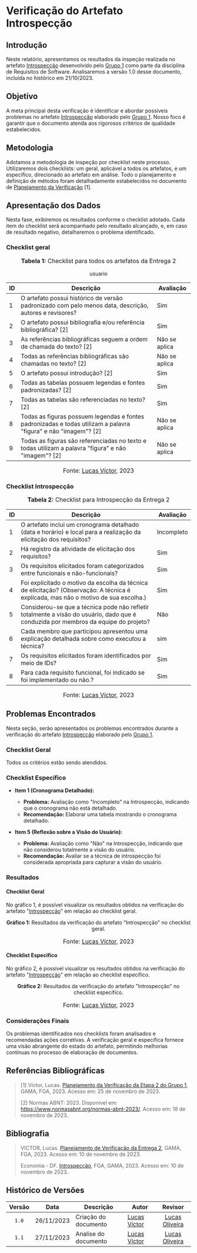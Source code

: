 # Verificação do Artefato Introspecção

## Introdução

Neste relatório, apresentamos os resultados da inspeção realizada no artefato [Introspecção](https://github.com/Requisitos-de-Software/2023.2-Economia-DF/blob/main/docs/elicitacao/tecnicas-elicitacao/instrospeccao.md) desenvolvido pelo [Grupo 1](https://github.com/Requisitos-de-Software/2023.2-Economia-DF) como parte da disciplina de Requisitos de Software. Analisaremos a versão 1.0 desse documento, incluída no histórico em 21/10/2023.

## Objetivo

A meta principal desta verificação é identificar e abordar possíveis problemas no artefato [Introspecção](https://github.com/Requisitos-de-Software/2023.2-Economia-DF/blob/main/docs/elicitacao/tecnicas-elicitacao/instrospeccao.md) elaborado pelo [Grupo 1](https://github.com/Requisitos-de-Software/2023.2-Economia-DF). Nosso foco é garantir que o documento atenda aos rigorosos critérios de qualidade estabelecidos.

## Metodologia

Adotamos a metodologia de inspeção por checklist neste processo. Utilizaremos dois checklists: um geral, aplicável a todos os artefatos, e um específico, direcionado ao artefato em análise. Todo o planejamento e definição de métodos foram detalhadamente estabelecidos no documento de [Planejamento da Verificação](https://github.com/Requisitos-de-Software/2023.2-Economia-DF/blob/main/docs/verificacao/Grupo-02/Entrega-02/planejamento-verificacao-e2-grupo2.md#verifica%C3%A7%C3%A3o-e-valida%C3%A7%C3%A3o---entrega-3) [1].



## Apresentação dos Dados

Nesta fase, exibiremos os resultados conforme o checklist adotado. Cada item do checklist será acompanhado pelo resultado alcançado, e, em caso de resultado negativo, detalharemos o problema identificado.

### Checklist geral

<div align="center">
<font size="3"><p style="text-align: center"><b>Tabela 1:</b> Checklist para todos os artefatos da Entrega 2</p></font>

<table>
  <thead>
    <tr>
      <th>ID</th>
      <th>Descrição</th>
      <th>Avaliação</th>
    </tr>
  </thead>
  <tbody>
    <tr>
      <td>1</td>
      <td>O artefato possui histórico de versão padronizado com pelo menos data, descrição, autores e revisores?</td>
      <td>Sim</td>
    </tr>
    <tr>usuario
      <td>2</td>
      <td>O artefato possui bibliografia e/ou referência bibliográfica? [2] </td>
      <td>Sim</td>
    </tr>
    <tr>
      <td>3</td>
      <td>As referências bibliográficas seguem a ordem de chamada do texto? [2]</td>
      <td>Não se aplica</td>
    </tr>
    <tr>
      <td>4</td>
      <td>Todas as referências bibliográficas são chamadas no texto? [2]</td>
      <td>Não se aplica</td>
    </tr>
    <tr>
      <td>5</td>
      <td>O artefato possui introdução? [2]</td>
      <td>Sim</td>
    </tr>
    <tr>
      <td>6</td>
      <td>Todas as tabelas possuem legendas e fontes padronizadas? [2]</td>
      <td>Sim</td>
    </tr>
    <tr>
      <td>7</td>
      <td>Todas as tabelas são referenciadas no texto? [2] </td>
      <td>Sim</td>
    </tr>
    <tr>
      <td>8</td>
      <td>Todas as figuras possuem legendas e fontes padronizadas e todas utilizam a palavra "figura" e não "imagem"? [2] </td>
      <td>Não se aplica</td>
    </tr>
    <tr>
      <td>9</td>
      <td>Todas as figuras são referenciadas no texto e todas utilizam a palavra "figura" e não "imagem"? [2] </td>
      <td>Não se aplica</td>
    </tr>
  </tbody>
</table>

<font size="3"><p style="text-align: center">Fonte: <a href="https://github.com/Lucas13032003">Lucas Víctor</a>, 2023</p></font>
</div>



### Checklist Introspecção

<div align="center">
<font size="3"><p style="text-align: center"><b>Tabela 2:</b> Checklist para Introspecção da Entrega 2</p></font>

<table>
  <thead>
    <tr>
      <th>ID</th>
      <th>Descrição</th>
      <th>Avaliação</th>
    </tr>
  </thead>
  <tbody>
    <tr>
      <td>1</td>
      <td>O artefato inclui um cronograma detalhado (data e horário) e local para a realização da elicitação dos requisitos?</td>
      <td>Incompleto</td>
    </tr>
    <tr>
      <td>2</td>
      <td>Há registro da atividade de elicitação dos requisitos?</td>
      <td>Sim</td>
    </tr>
    <tr>
      <td>3</td>
      <td>Os requisitos elicitados foram categorizados entre funcionais e não-funcionais?</td>
      <td>Sim</td>
    </tr>
    <tr>
      <td>4</td>
      <td>Foi explicitado o motivo da escolha da técnica de elicitação? (Observação: A técnica é explicada, mas não o motivo de sua escolha.)</td>
      <td>Sim</td>
    </tr>
    <tr>
      <td>5</td>
      <td>Considerou-se que a técnica pode não refletir totalmente a visão do usuário, dado que é conduzida por membros da equipe do projeto?</td>
      <td>Não</td>
    </tr>
    <tr>
      <td>6</td>
      <td>Cada membro que participou apresentou uma explicação detalhada sobre como executou a técnica?</td>
      <td>sim</td>
    </tr>
    <tr>
      <td>7</td>
      <td>Os requisitos elicitados foram identificados por meio de IDs?</td>
      <td>Sim</td>
    </tr>
    <tr>
      <td>8</td>
      <td>Para cada requisito funcional, foi indicado se foi implementado ou não.?</td>
      <td>Sim</td>
    </tr>
  </tbody>
</table>
<font size="3"><p style="text-align: center">Fonte: <a href="https://github.com/Lucas13032003">Lucas Víctor</a>, 2023</p></font>
</div>

## Problemas Encontrados

Nesta seção, serão apresentados os problemas encontrados durante a verificação do artefato [Introspecção](https://github.com/Requisitos-de-Software/2023.2-Economia-DF/blob/main/docs/elicitacao/tecnicas-elicitacao/instrospeccao.md) elaborado pelo [Grupo 1](https://github.com/Requisitos-de-Software/2023.2-Economia-DF).

### Checklist Geral

Todos os critérios estão sendo atendidos.

### Checklist Específico

- **Item 1 (Cronograma Detalhado):**
  - **Problema:** Avaliação como "Incompleto" na Introspecção, indicando que o cronograma não está detalhado.
  - **Recomendação:** Elaborar uma tabela mostrando o cronograma detalhado.

- **Item 5 (Reflexão sobre a Visão do Usuário):**
  - **Problema:** Avaliação como "Não" na Introspecção, indicando que não considerou totalmente a visão do usuário.
  - **Recomendação:** Avaliar se a técnica de introspecção foi considerada apropriada para capturar a visão do usuário.



### Resultados

#### Checklist Geral

No gráfico 1, é possível visualizar os resultados obtidos na verificação do artefato "[Introspecção](https://github.com/Requisitos-de-Software/2023.2-Economia-DF/blob/main/docs/elicitacao/tecnicas-elicitacao/instrospeccao.md)" em relação ao checklist geral.

<div align="center">
  <p><b>Gráfico 1:</b> Resultados da verificação do artefato "Introspecção" no checklist geral.</p>
  <!-- Inserir o gráfico ou indicar como seria representado -->
  <font size="3"><p style="text-align: center">Fonte: <a href="https://github.com/Lucas13032003">Lucas Víctor</a>, 2023</p></font>
</div>

#### Checklist Específico

No gráfico 2, é possível visualizar os resultados obtidos na verificação do artefato "[Introspecção](https://github.com/Requisitos-de-Software/2023.2-Economia-DF/blob/main/docs/elicitacao/tecnicas-elicitacao/instrospeccao.md)" em relação ao checklist específico.

<div align="center">
  <p><b>Gráfico 2:</b> Resultados da verificação do artefato "Introspecção" no checklist específico.</p>
  <!-- Inserir o gráfico ou indicar como seria representado -->
  <font size="3"><p style="text-align: center">Fonte: <a href="https://github.com/Lucas13032003">Lucas Víctor</a>, 2023</p></font>
</div>

### Considerações Finais

Os problemas identificados nos checklists foram analisados e recomendadas ações corretivas. A verificação geral e específica fornece uma visão abrangente do estado do artefato, permitindo melhorias contínuas no processo de elaboração de documentos.

## Referências Bibliográficas

> [1] Víctor, Lucas. [Planejamento da Verificação da Etapa 2 do Grupo 1](https://github.com/Requisitos-de-Software/2023.2-Economia-DF/blob/main/docs/verificacao/Grupo-01/Entrega-02/planejamento-verificacao-e2-grupo1.md), GAMA, FGA, 2023. Acesso em: 25 de novembro de 2023.
> 
> [2] Normas ABNT: 2023. Disponível em: <https://www.normasabnt.org/normas-abnt-2023/>. Acesso em: 18 de novembro de 2023.

## Bibliografia
>
> VICTOR, Lucas. [Planejamento de Verificação da Entrega 2](https://github.com/Requisitos-de-Software/2023.2-Economia-DF/blob/main/docs/verificacao/Grupo-02/Entrega-02/planejamento-verificacao-e2-grupo2.md), GAMA, FGA, 2023. Acesso em: 10 de novembro de 2023.
>
> Economia - DF. [Introspecção](https://github.com/Requisitos-de-Software/2023.2-Economia-DF), FGA, GAMA, 2023. Acesso em: 10 de novembro de 2023.

## Histórico de Versões

| Versão | Data   | Descrição     | Autor     |  Revisor        |
| :----: | ------ | ------------- | --------- | :-------------: |
| `1.0`  | 26/11/2023 | Criação do documento  | [Lucas Víctor](https://github.com/Lucas1303200)| [Lucas Oliveira](https://github.com/) |
| `1.1`  | 27/11/2023 | Analise do documento  | [Lucas Víctor](https://github.com/Lucas1303200)| [Lucas Oliveira](https://github.com/) |
